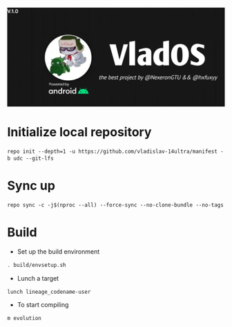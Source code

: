 ![Evolution X](https://github.com/vladislav-14ultra/manifest/blob/udc/banner.png)

# Initialize local repository
```
repo init --depth=1 -u https://github.com/vladislav-14ultra/manifest -b udc --git-lfs
```

# Sync up
```
repo sync -c -j$(nproc --all) --force-sync --no-clone-bundle --no-tags
```

# Build

- Set up the build environment
```bash
. build/envsetup.sh
```

- Lunch a target
```bash
lunch lineage_codename-user
```

- To start compiling
```bash
m evolution
```
